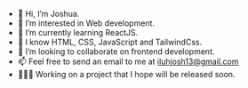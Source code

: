 - 👋 Hi, I’m Joshua.
- 👀 I’m interested in Web development.
- 🌱 I’m currently learning ReactJS.
- 🧠 I know HTML, CSS, JavaScript and TailwindCss.
- 💞️ I’m looking to collaborate on frontend development.
- 📫 Feel free to send an email to me at iluhjosh13@gmail.com
- 👨🏾‍💻 Working on a project that I hope will be released soon.
